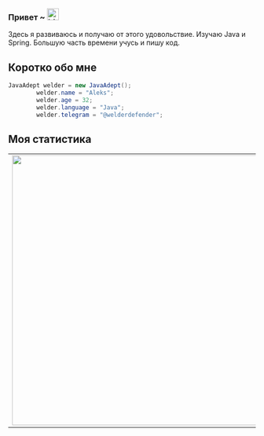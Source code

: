 ### Привет ~ <img src="https://user-images.githubusercontent.com/97739784/196409632-0e443bc3-858e-4c21-becb-8ce0d0e2b84c.gif" width="24px" alt="hi">

Здесь я развиваюсь и получаю от этого удовольствие.
Изучаю Java и Spring.
Большую часть времени учусь и пишу код.

## Коротко обо мне
```java
JavaAdept welder = new JavaAdept();
        welder.name = "Aleks"; 
        welder.age = 32;
        welder.language = "Java";
        welder.telegram = "@welderdefender";
```

## Моя статистика
<p align="center">
  <table>
  <tr>
      <td><img width="550px" align="left" src="https://github-readme-stats.vercel.app/api?username=welderdefender&hide_border=true&count_private=false&layout=compact&hide_title=true&show_icons=true&theme=merko" /></td>
      <td><img width="550px" src="https://github-readme-streak-stats.herokuapp.com?user=welderdefender&theme=dark&hide_border=true" width = 400" /></td>
  </tr>   
</table>
</p>
